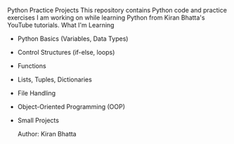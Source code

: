  Python Practice Projects
This repository contains Python code and practice exercises I am working on while learning Python from Kiran Bhatta's YouTube tutorials.
 What I'm Learning
 
-  Python Basics (Variables, Data Types)
-  Control Structures (if-else, loops)
- Functions
- Lists, Tuples, Dictionaries
- File Handling
- Object-Oriented Programming (OOP)
- Small Projects

  Author:
  Kiran Bhatta
